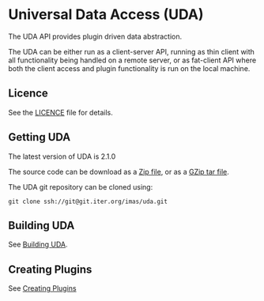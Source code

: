 # Universal Data Access (UDA)

The UDA API provides plugin driven data abstraction.

The UDA can be either run as a client-server API, running as thin client with all functionality being handled on a
remote server, or as fat-client API where both the client access and plugin functionality is run on the local machine.

## Licence

See the [LICENCE](./LICENCE.txt) file for details.

## Getting UDA

The latest version of UDA is 2.1.0

The source code can be download as a [Zip file](https://git.iter.org/rest/api/latest/projects/IMAS/repos/uda/archive?at=refs%2Ftags%2F2.1.0&format=zip), or as a [GZip tar file](https://git.iter.org/rest/api/latest/projects/IMAS/repos/uda/archive?at=refs%2Ftags%2F2.1.0&format=tgz).

The UDA git repository can be cloned using:

    git clone ssh://git@git.iter.org/imas/uda.git
    
## Building UDA

See [Building UDA](./docs/build.md).

## Creating Plugins

See [Creating Plugins](./docs/plugins.md)